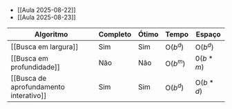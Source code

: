 - [[Aula 2025-08-22]]
- [[Aula 2025-08-23]]

| Algoritmo                              | Completo | Ótimo | Tempo    | Espaço   |
| -------------------------------------- | -------- | ----- | -------- | -------- |
| [[Busca em largura]]                   | Sim      | Sim   | O($b^d$) | O($b^d$) |
| [[Busca em profundidade]]              | Não      | Não   | O($b^m$) | 0($b*m$) |
| [[Busca de aprofundamento interativo]] | Sim      | Sim   | O($b^d$) | O($b*d$) |
